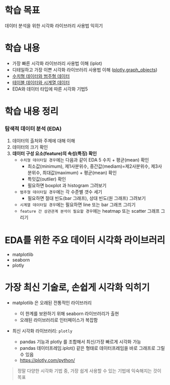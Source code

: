 # 학습 목표
데이터 분석을 위한 시각화 라이브러리 사용법 익히기

# 학습 내용
- 가장 빠른 시각화 라이브러리 사용법 이해 (iplot)
- 디테일하고 가장 이쁜 시각화 라이브러리 사용법 이해 ([plotly.graph_objects](https://github.com/kimayeon-hub/Python_for_AI/blob/master/Data%20Analysis/Using%20the%20Visualization%20Library/plotly.graph_objects.ipynb))
- [수치형 데이터와 범주형 데이터](https://github.com/kimayeon-hub/Python_for_AI/blob/master/Data%20Analysis/Using%20the%20Visualization%20Library/numerical%20type%20data%20and%20categorical%20data.ipynb)
- [테이블 데이터와 시계열 데이터](https://github.com/kimayeon-hub/Python_for_AI/blob/master/Data%20Analysis/Using%20the%20Visualization%20Library/Table%20data%20and%20time%20series%20data.ipynb)
- EDA와 데이터 타입에 따른 시각화 기법5

# 학습 내용 정리
### 탐색적 데이터 분석 (EDA)
1. 데이터의 출처와 주제에 대해 이해 <br>
2. 데이터의 크기 확인 <br>
3. <b>데이터 구성 요소(feature)의 속성(특징) 확인</b>
    - `수치형 데이터일 경우`에는 다음과 같이 EDA 5 수치 + 평균(mean) 확인
      - 최소값(minimum), 제1사분위수, 중간값(mediam)=제2사분위수, 제3사분위수, 최대값(maximum) + 평균(mean) 확인
      - 특잇값(outlier) 확인
      - 필요하면 boxplot 과 histogram 그려보기
    - `범주형 데이터일 경우`에는 각 수준별 갯수 세기
      - 필요하면 절대 빈도(bar 그래프), 상대 빈도(원 그래프) 그려보기
    - `시계열 데이터일 경우`에는 필요하면 line 또는 bar 그래프 그리기
    - `feature 간 상관관계 분석이 필요할 경우`에는 heatmap 또는 scatter 그래프 그리기

# EDA를 위한 주요 데이터 시각화 라이브러리
- matplotlib
- seaborn
- plotly

# 가장 최신 기술로, 손쉽게 시각화 익히기
- matplotlib 은 오래된 전통적인 라이브러리
  - 이 한계를 보완하기 위해 seaborn 라이브러리가 출현
  - 오래된 라이브러리로 인터페이스가 복잡함

- 최신 시각화 라이브러리: `plotly`
  - pandas 기능과 plotly 를 조합해서 최신/가장 빠르게 시각화 가능
  - pandas 데이터프레임.iplot() 같은 형태로 데이터프레임을 바로 그래프로 그릴 수 있음
  - https://plotly.com/python/

> 정말 다양한 시각화 기법 중, 가장 쉽게 사용할 수 있는 기법에 익숙해지는 것이 목표
  
  

